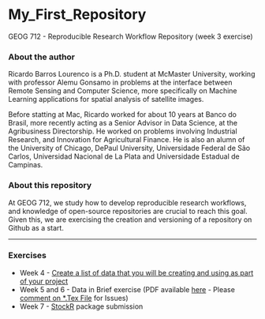 # My_First_Repository
GEOG 712 - Reproducible Research Workflow Repository (week 3 exercise)

### About the author
Ricardo Barros Lourenco is a Ph.D. student at McMaster University, working with professor Alemu Gonsamo in problems at 
the interface between Remote Sensing and Computer Science, more specifically on Machine Learning applications for 
spatial analysis of satellite images. 

Before statting at Mac, Ricardo worked for about 10 years at Banco do Brasil, more recently acting as a Senior Advisor 
in Data Science, at the Agribusiness Directorship. He worked on problems involving Industrial Research, and Innovation 
for Agricultural Finance. He is also an alumn of the University of Chicago, DePaul University, Universidade Federal de 
São Carlos, Universidad Nacional de La Plata and Universidade Estadual de Campinas.

### About this repository
At GEOG 712, we study how to develop reproducible research workflows, and knowledge of open-source repositories are 
crucial to reach this goal. Given this, we are exercising the creation and versioning of a repository on Github as a 
start.

---

### Exercises

- Week 4 - [Create a list of data that you will be creating and using as part of your project](https://github.com/ricardobarroslourenco/My_First_Repository/blob/main/week4-ProjectDataAnalysis.md)
- Week 5 and 6 -  Data in Brief exercise (PDF available [here](https://github.com/ricardobarroslourenco/My_First_Repository/blob/main/DataInBrief/pdfs/Data_In_Brief_v01_Nov02.pdf) - Please [comment on *.Tex File](https://github.com/ricardobarroslourenco/My_First_Repository/blob/main/DataInBrief/dib-template.tex) for Issues)
- Week 7 - [StockR](https://github.com/ricardobarroslourenco/stockR) package submission